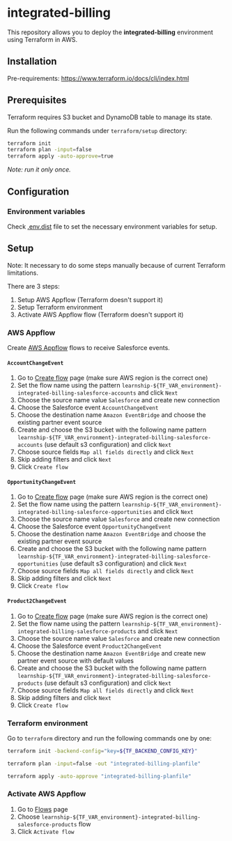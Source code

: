 # integrated-billing

This repository allows you to deploy the **integrated-billing** environment using Terraform in AWS.

## Installation

Pre-requirements: https://www.terraform.io/docs/cli/index.html

## Prerequisites

Terraform requires S3 bucket and DynamoDB table to manage its state. 

Run the following commands under `terraform/setup` directory:

```bash
terraform init
terraform plan -input=false
terraform apply -auto-approve=true
```

_Note: run it only once._

## Configuration

### Environment variables

Check [.env.dist](.env.dist) file to set the necessary environment variables for setup.

## Setup

Note: It necessary to do some steps manually because of current Terraform limitations.

There are 3 steps:
1. Setup AWS Appflow (Terraform doesn't support it)
2. Setup Terraform environment
3. Activate AWS Appflow flow (Terraform doesn't support it)

### AWS Appflow

Create [AWS Appflow](https://aws.amazon.com/appflow/) flows to receive Salesforce events.

#### `AccountChangeEvent`
1. Go to [Create flow](https://eu-central-1.console.aws.amazon.com/appflow/home?region=eu-central-1#/create/1) page (make sure AWS region is the correct one)
2. Set the flow name using the pattern `learnship-${TF_VAR_environment}-integrated-billing-salesforce-accounts` and click `Next`
3. Choose the source name value `Salesforce` and create new connection 
4. Choose the Salesforce event `AccountChangeEvent`
5. Choose the destination name `Amazon EventBridge` and choose the existing partner event source
6. Create and choose the S3 bucket with the following name pattern `learnship-${TF_VAR_environment}-integrated-billing-salesforce-accounts` (use default s3 configuration) and click `Next`
7. Choose source fields `Map all fields directly` and click `Next`
8. Skip adding filters and click `Next`
9. Click `Create flow`

#### `OpportunityChangeEvent`
1. Go to [Create flow](https://eu-central-1.console.aws.amazon.com/appflow/home?region=eu-central-1#/create/1) page (make sure AWS region is the correct one)
2. Set the flow name using the pattern `learnship-${TF_VAR_environment}-integrated-billing-salesforce-opportunities` and click `Next`
3. Choose the source name value `Salesforce` and create new connection 
4. Choose the Salesforce event `OpportunityChangeEvent`
5. Choose the destination name `Amazon EventBridge` and choose the existing partner event source
6. Create and choose the S3 bucket with the following name pattern `learnship-${TF_VAR_environment}-integrated-billing-salesforce-opportunities` (use default s3 configuration) and click `Next`
7. Choose source fields `Map all fields directly` and click `Next`
8. Skip adding filters and click `Next`
9. Click `Create flow`

#### `Product2ChangeEvent`
1. Go to [Create flow](https://eu-central-1.console.aws.amazon.com/appflow/home?region=eu-central-1#/create/1) page (make sure AWS region is the correct one)
2. Set the flow name using the pattern `learnship-${TF_VAR_environment}-integrated-billing-salesforce-products` and click `Next`
3. Choose the source name value `Salesforce` and create new connection 
4. Choose the Salesforce event `Product2ChangeEvent`
5. Choose the destination name `Amazon EventBridge` and create new partner event source with default values
6. Create and choose the S3 bucket with the following name pattern `learnship-${TF_VAR_environment}-integrated-billing-salesforce-products` (use default s3 configuration) and click `Next`
7. Choose source fields `Map all fields directly` and click `Next`
8. Skip adding filters and click `Next`
9. Click `Create flow`

### Terraform environment

Go to `terraform` directory and run the following commands one by one:

```bash
terraform init -backend-config="key=${TF_BACKEND_CONFIG_KEY}"
```

```bash
terraform plan -input=false -out "integrated-billing-planfile"
```

```bash
terraform apply -auto-approve "integrated-billing-planfile"
```

### Activate AWS Appflow

1. Go to [Flows](https://eu-central-1.console.aws.amazon.com/appflow/home?region=eu-central-1#/list) page
2. Choose `learnship-${TF_VAR_environment}-integrated-billing-salesforce-products` flow
3. Click `Activate flow`
